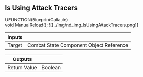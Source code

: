 ## Is Using Attack Tracers
UFUNCTION(BlueprintCallable)<br />    void ManualReload();
![[../img/nd_img_IsUsingAttackTracers.png]]

|Inputs||
|--|--|
| Target | Combat State Component Object Reference |

|Outputs||
|--|--|
| Return Value | Boolean |
